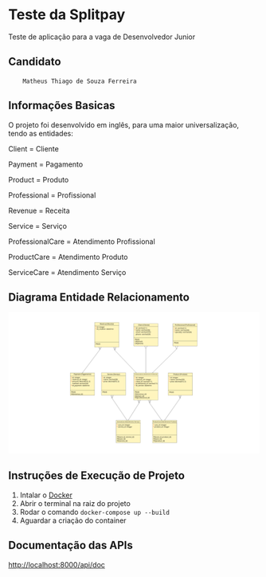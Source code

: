 # Teste da Splitpay
Teste de aplicação para a vaga de Desenvolvedor Junior

## Candidato
        Matheus Thiago de Souza Ferreira

## Informações Basicas
O projeto foi desenvolvido em inglês, para uma maior universalização, tendo as entidades:

Client = Cliente

Payment = Pagamento

Product = Produto

Professional = Profissional

Revenue = Receita

Service = Serviço

ProfessionalCare = Atendimento Profissional

ProductCare = Atendimento Produto

ServiceCare = Atendimento Serviço

## Diagrama Entidade Relacionamento
[![Diagrama ER](https://github.com/matheustheus27/teste_splitpay/blob/main/diagrama_er/diagrama_er.png)](https://github.com/matheustheus27/teste_splitpay/blob/main/diagrama_er/diagrama_er.png)

## Instruções de Execução de Projeto
1. Intalar o [Docker](https://www.docker.com/)
2. Abrir o terminal na raiz do projeto
3. Rodar o comando `docker-compose up --build`
4. Aguardar a criação do container

## Documentação das APIs
[http://localhost:8000/api/doc](http://localhost:8000/api/doc)
